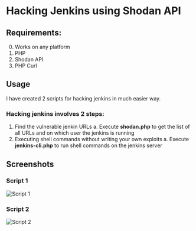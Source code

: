 # Hacking Jenkins using Shodan API

## Requirements:
0. Works on any platform
1. PHP
2. Shodan API
3. PHP Curl

## Usage

I have created 2 scripts for hacking jenkins in much easier way.

### Hacking jenkins involves 2 steps:
1. Find the vulnerable jenkin URLs
  a. Execute **shodan.php** to get the list of all URLs and on which user the jenkins is running
2. Executing shell commands without writing your own exploits
  a. Execute **jenkins-cli.php** to run shell commands on the jenkins server

## Screenshots

### Script 1

![Script 1](https://image.prntscr.com/image/pa_Z62uWQh_5W-k5BV0enQ.png)

### Script 2

![Script 2](https://image.prntscr.com/image/x7FnAGuGQfSSy7Kgp87W1g.png)
